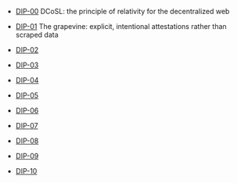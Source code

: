 - [DIP-00](00.md) DCoSL: the principle of relativity for the decentralized web

- [DIP-01](01.md) The grapevine: explicit, intentional attestations rather than scraped data

- [DIP-02](02.md)

- [DIP-03](03.md)

- [DIP-04](04.md)

- [DIP-05](05.md)

- [DIP-06](06.md)

- [DIP-07](07.md)

- [DIP-08](08.md)

- [DIP-09](09.md)

- [DIP-10](10.md)
